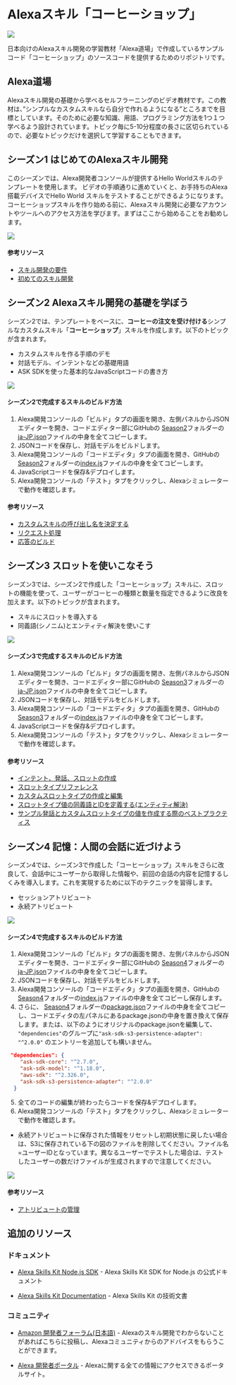# Alexaスキル「コーヒーショップ」

<img src="https://m.media-amazon.com/images/G/01/mobile-apps/dex/alexa/alexa-skills-kit/tutorials/quiz-game/header._TTH_.png" />

日本向けのAlexaスキル開発の学習教材「Alexa道場」で作成しているサンプルコード「コーヒーショップ」のソースコードを提供するためのリポジトリです。

## Alexa道場
Alexaスキル開発の基礎から学べるセルフラーニングのビデオ教材です。この教材は、”シンプルなカスタムスキルなら自分で作れるようになる”ところまでを目標としています。そのために必要な知識、用語、プログラミング方法を1つ１つ学べるよう設計されています。トピック毎に5-10分程度の長さに区切られているので、必要なトピックだけを選択して学習することもできます。

## シーズン1 はじめてのAlexaスキル開発

このシーズンでは、Alexa開発者コンソールが提供するHello Worldスキルのテンプレートを使用します。
ビデオの手順通りに進めていくと、お手持ちのAlexa搭載デバイスでHello World スキルをテストすることができるようになります。コーヒーショップスキルを作り始める前に、Alexaスキル開発に必要なアカウントやツールへのアクセス方法を学びます。まずはここから始めることをお勧めします。

[![](./instructions/S1_guidance.jpg)](https://www.youtube.com/playlist?list=PLan9XPu5-9zzR7dDKOO_bdrMT5ppbjm1S)

#### 参考リソース

 * [スキル開発の要件](https://developer.amazon.com/ja-JP/docs/alexa/ask-overviews/requirements-to-build-a-skill.html)
 * [初めてのスキル開発](https://developer.amazon.com/ja-JP/docs/alexa/alexa-skills-kit-sdk-for-nodejs/develop-your-first-skill.html)  


## シーズン2 Alexaスキル開発の基礎を学ぼう

シーズン2では、テンプレートをベースに、**コーヒーの注文を受け付ける**シンプルなカスタムスキル「**コーヒーショップ**」スキルを作成します。以下のトピックが含まれます。

- カスタムスキルを作る手順のデモ
- 対話モデル、インテントなどの基礎用語
- ASK SDKを使った基本的なJavaScriptコードの書き方

[![](./instructions/S2_guidance.jpg)](https://www.youtube.com/watch?v=9BaBTmwqRcU&list=PLan9XPu5-9zx-p7tJrjPAlMFvyELIck6t)

#### シーズン2で完成するスキルのビルド方法
1. Alexa開発コンソールの「ビルド」タプの画面を開き、左側パネルからJSONエディターを開き、コードエディター部にGitHubの [Season2](./Season2)フォルダーの[ja-JP.json](./Season2/ja-JP.json)ファイルの中身を全てコピーします。
2. JSONコードを保存し、対話モデルをビルドします。
3. Alexa開発コンソールの「コードエディタ」タプの画面を開き、GitHubの [Season2](./Season2)フォルダーの[index.js](./Season2/index.js)ファイルの中身を全てコピーします。
4. JavaScriptコードを保存&デプロイします。
5. Alexa開発コンソールの「テスト」タプをクリックし、Alexaシミュレーターで動作を確認します。

#### 参考リソース

* [カスタムスキルの呼び出し名を決定する](https://developer.amazon.com/ja-JP/docs/alexa/custom-skills/choose-the-invocation-name-for-a-custom-skill.html)
* [リクエスト処理](https://developer.amazon.com/ja-JP/docs/alexa/alexa-skills-kit-sdk-for-nodejs/handle-requests.html)
* [応答のビルド](https://developer.amazon.com/ja-JP/docs/alexa/alexa-skills-kit-sdk-for-nodejs/build-responses.html)


## シーズン3 スロットを使いこなそう

シーズン3では、シーズン2で作成した「コーヒーショップ」スキルに、スロットの機能を使って、ユーザーがコーヒーの種類と数量を指定できるように改良を加えます。以下のトピックが含まれます。

- スキルにスロットを導入する
- 同義語(シノニム)とエンティティ解決を使いこす

[![](./instructions/S3_guidance.jpg)](https://www.youtube.com/watch?v=uO3CWILZA0c&list=PLan9XPu5-9zwvLFiCZngEgL5Ba0n83gb8)

#### シーズン3で完成するスキルのビルド方法
1. Alexa開発コンソールの「ビルド」タブの画面を開き、左側パネルからJSONエディターを開き、コードエディター部にGitHubの [Season3](./Season3)フォルダーの[ja-JP.json](./Season3/ja-JP.json)ファイルの中身を全てコピーします。
2. JSONコードを保存し、対話モデルをビルドします。
3. Alexa開発コンソールの「コードエディタ」タプの画面を開き、GitHubの [Season3](./Season3)フォルダーの[index.js](./Season3/index.js)ファイルの中身を全てコピーします。
4. JavaScriptコードを保存&デプロイします。
5. Alexa開発コンソールの「テスト」タプをクリックし、Alexaシミュレーターで動作を確認します。

#### 参考リソース

* [インテント、発話、スロットの作成](https://developer.amazon.com/ja-JP/docs/alexa/custom-skills/create-intents-utterances-and-slots.html)
* [スロットタイプリファレンス](https://developer.amazon.com/ja-JP/docs/alexa/custom-skills/slot-type-reference.html)
* [カスタムスロットタイプの作成と編集](https://developer.amazon.com/ja-JP/docs/alexa/custom-skills/create-and-edit-custom-slot-types.html)
* [スロットタイプ値の同義語とIDを定義する(エンティティ解決)](https://developer.amazon.com/ja-JP/docs/alexa/custom-skills/define-synonyms-and-ids-for-slot-type-values-entity-resolution.html)
* [サンプル発話とカスタムスロットタイプの値を作成する際のベストプラクティス](https://developer.amazon.com/ja-JP/docs/alexa/custom-skills/best-practices-for-sample-utterances-and-custom-slot-type-values.html)


## シーズン4 記憶：人間の会話に近づけよう

シーズン4では、シーズン3で作成した「コーヒーショップ」スキルをさらに改良して、会話中にユーザーから取得した情報や、前回の会話の内容を記憶するしくみを導入します。これを実現するために以下のテクニックを習得します。

- セッションアトリビュート
- 永続アトリビュート

[![](./instructions/S3_guidance.jpg)](https://www.youtube.com/watch?v=uO3CWILZA0c&list=PLan9XPu5-9zwvLFiCZngEgL5Ba0n83gb8)

#### シーズン4で完成するスキルのビルド方法
1. Alexa開発コンソールの「ビルド」タプの画面を開き、左側パネルからJSONエディターを開き、コードエディター部にGitHubの [Season4](./Season4)フォルダーの[ja-JP.json](./Season4/ja-JP.json)ファイルの中身を全てコピーします。
2. JSONコードを保存し、対話モデルをビルドします。
3. Alexa開発コンソールの「コードエディタ」タプの画面を開き、GitHubの [Season4](./Season4)フォルダーの[index.js](./Season4/index.js)ファイルの中身を全てコピーし保存します。
4. さらに、 [Season4](./Season4)フォルダーの[package.json](./Season4/package.json)ファイルの中身を全てコピーし、コードエディタの左パネルにあるpackage.jsonの中身を置き換えて保存します。または、以下のようにオリジナルのpackage.jsonを編集して、` "dependencies"`のグループに`"ask-sdk-s3-persistence-adapter": "^2.0.0"` のエントリーを追加しても構いません。

```package.json
 "dependencies": {
    "ask-sdk-core": "^2.7.0",
    "ask-sdk-model": "^1.18.0",
    "aws-sdk": "^2.326.0",
    "ask-sdk-s3-persistence-adapter": "^2.0.0"
  }
```

5. 全てのコードの編集が終わったらコードを保存&デプロイします。
6. Alexa開発コンソールの「テスト」タプをクリックし、Alexaシミュレーターで動作を確認します。

- 永続アトリビュートに保存された情報をリセットし初期状態に戻したい場合は、S3に保存されている下の図のファイルを削除してください。ファイル名=ユーザーIDとなっています。異なるユーザーでテストした場合は、テストしたユーザーの数だけファイルが生成されますので注意してください。

 ![](./instructions/reset_persistent_attribute.png)

#### 参考リソース
* [アトリビュートの管理](https://developer.amazon.com/ja-JP/docs/alexa/alexa-skills-kit-sdk-for-nodejs/manage-attributes.html)


## 追加のリソース

### ドキュメント

* [Alexa Skills Kit Node.js SDK](https://www.npmjs.com/package/ask-sdk) - Alexa Skills Kit SDK for Node.js の公式ドキュメント

*  [Alexa Skills Kit Documentation](https://developer.amazon.com/docs/ask-overviews/build-skills-with-the-alexa-skills-kit.html) - Alexa Skills Kit の技術文書

### コミュニティ
* [Amazon 開発者フォーラム(日本語)](https://forums.developer.amazon.com/spaces/293/index.html) - Alexaのスキル開発でわからないことがあればこちらに投稿し、Alexaコミュニティからのアドバイスをもらうことができます。

* [Alexa 開発者ポータル](https://alexa.design) - Alexaに関する全ての情報にアクセスできるポータルサイト。


